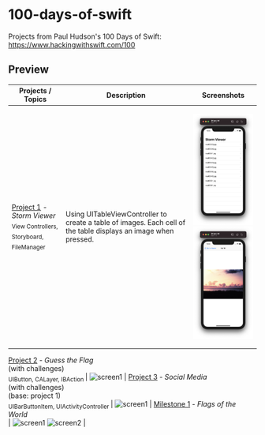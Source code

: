 # 100-days-of-swift
Projects from Paul Hudson's 100 Days of Swift: 
https://www.hackingwithswift.com/100

## Preview

Projects / Topics             |  Description                                          | Screenshots
---                           |---                                                    |---
[Project 1](Project1) - *Storm Viewer* <br/><sub> View Controllers, Storyboard, FileManager </sub> | Using UITableViewController to create a table of images. Each cell of the table displays an image when pressed. | <p float="left"> <img src="Project1/Screenshots/screenshot1.png" width="150" /><img src="Project1/Screenshots/screenshot2.png" width="150" /> </p>

[Project 2](Project2) - *Guess the Flag* <br/>(with challenges)                                         <br/><sub> UIButton, CALayer, IBAction                                             </sub> | ![screen1](02-Project2/screenshots/small/screen01.png) |
[Project 3](Project3) - *Social Media* <br/>(with challenges) <br/>(base: project 1)                      <br/><sub> UIBarButtonItem, UIActivityController                                   </sub> | ![screen1](03-Project3/screenshots/small/screen01.png) |
[Milestone 1](Milestone1) - *Flags of the World*                                 <br/><sub>                                                                         </sub> | ![screen1](04-Milestone-Projects1-3/screenshots/small/screen01.png) ![screen2](04-Milestone-Projects1-3/screenshots/small/screen02.png) |
